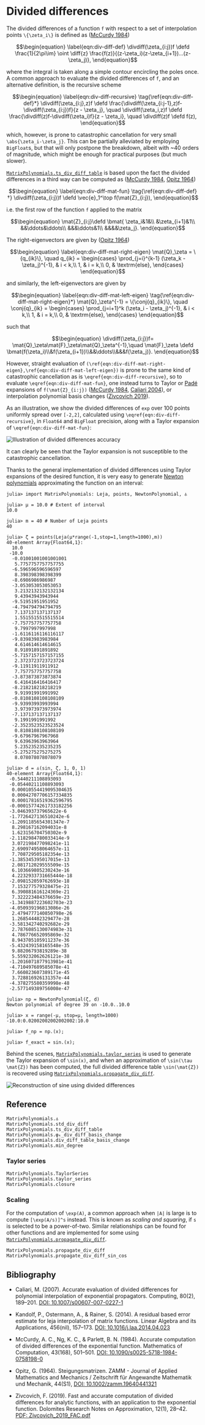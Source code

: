 # Divided differences

The divided differences of a function ``f`` with respect to a set of
interpolation points ``\{\zeta_i\}`` is defined as
([McCurdy 1984](#Bibliography-1))
```math
\begin{equation}
\label{eqn:div-diff-def}
\divdiff(\zeta_{i:j})f \defd
\frac{1}{2\pi\im}
\oint
\diff{z}
\frac{f(z)}{(z-\zeta_i)(z-\zeta_{i+1})...(z-\zeta_j)},
\end{equation}
```
where the integral is taken along a simple contour encircling the
poles once. A common approach to evaluate the divided differences of
``f``, and an alternative definition, is the recursive scheme
```math
\begin{equation}
\label{eqn:div-diff-recursive}
\tag{\ref{eqn:div-diff-def}*}
\divdiff(\zeta_{i:j},z)f \defd
\frac{\divdiff(\zeta_{i:j-1},z)f-\divdiff(\zeta_{i:j})f}{z - \zeta_j}, \quad
\divdiff(\zeta_i,z)f \defd
\frac{\divdiff(z)f-\divdiff(\zeta_i)f}{z - \zeta_i}, \quad
\divdiff(z)f \defd f(z),
\end{equation}
```
which, however, is prone to catastrophic cancellation for very small
``\abs{\zeta_i-\zeta_j}``. This can be partially alleviated by
employing `BigFloat`s, but that will only postpone the breakdown,
albeit with ~40 orders of magnitude, which might be enough for
practical purposes (but much slower).

[`MatrixPolynomials.ts_div_diff_table`](@ref) is based upon
the fact the divided differences in a third way can be computed as
([McCurdy 1984](#Bibliography-1), [Opitz 1964](#Bibliography-1))
```math
\begin{equation}
\label{eqn:div-diff-mat-fun}
\tag{\ref{eqn:div-diff-def}†}
\divdiff(\zeta_{i:j})f \defd
\vec{e}_1^\top
f(\mat{Z}_{i:j}),
\end{equation}
```
i.e. the first row of the function ``f`` applied to the matrix
```math
\begin{equation}
\mat{Z}_{i:j}\defd
\bmat{
\zeta_i&1&\\
&\zeta_{i+1}&1\\
&&\ddots&\ddots\\
&&&\ddots&1\\
&&&&\zeta_j}.
\end{equation}
```
The right-eigenvectors are given by ([Opitz 1964](#Bibliography-1))
```math
\begin{equation}
\label{eqn:div-diff-mat-right-eigen}
\mat{Q}_\zeta = \{q_{ik}\}, \quad
q_{ik} =
\begin{cases}
\prod_{j=i}^{k-1} (\zeta_k - \zeta_j)^{-1}, & i < k,\\
1, & i = k,\\
0, & \textrm{else},
\end{cases}
\end{equation}
```
and similarly, the left-eigenvectors are given by
```math
\begin{equation}
\label{eqn:div-diff-mat-left-eigen}
\tag{\ref{eqn:div-diff-mat-right-eigen}*}
\mat{Q}_\zeta^{-1} = \{\conj{q}_{ik}\}, \quad
\conj{q}_{ik} =
\begin{cases}
\prod_{j=i+1}^k (\zeta_i - \zeta_j)^{-1}, & i < k,\\
1, & i = k,\\
0, & \textrm{else},
\end{cases}
\end{equation}
```
such that
```math
\begin{equation}
\divdiff(\zeta_{i:j})f=
\mat{Q}_\zeta\mat{F}_\zeta\mat{Q}_\zeta^{-1},\quad
\mat{F}_\zeta \defd \bmat{f(\zeta_i)\\&f(\zeta_{i+1})\\&&\ddots\\&&&f(\zeta_j)}.
\end{equation}
```
However, straight evaluation of
``(\ref{eqn:div-diff-mat-right-eigen},\ref{eqn:div-diff-mat-left-eigen})``
is prone to the same kind of catastrophic cancellation as is
``\eqref{eqn:div-diff-recursive}``, so to evaluate
``\eqref{eqn:div-diff-mat-fun}``, one instead turns to Taylor or
[Padé](https://en.wikipedia.org/wiki/Pad%C3%A9_approximant) expansions
of ``f(\mat{Z}_{i:j})`` ([McCurdy 1984](#Bibliography-1), [Caliari
2004](#Bibliography-1)), or interpolation polynomial basis changes
([Zivcovich 2019](#Bibliography-1)).

As an illustration, we show the divided differences of `exp` over 100
points uniformly spread over ``[-2,2]``, calculated using
``\eqref{eqn:div-diff-recursive}``, in `Float64` and `BigFloat`
precision, along with a Taylor expansion of
``\eqref{eqn:div-diff-mat-fun}``:

![Illustration of divided differences accuracy](figures/div_differences_cancellation.svg)

It can clearly be seen that the Taylor expansion is not susceptible to
the catastrophic cancellation.

Thanks to the general implementation of divided differences using
Taylor expansions of the desired function, it is very easy to generate
[Newton polynomials](@ref) approximating the function on an interval:

```julia-repl
julia> import MatrixPolynomials: Leja, points, NewtonPolynomial, ⏃

julia> μ = 10.0 # Extent of interval
10.0

julia> m = 40 # Number of Leja points
40

julia> ζ = points(Leja(μ*range(-1,stop=1,length=1000),m))
40-element Array{Float64,1}:
  10.0
 -10.0
  -0.01001001001001001
   5.7757757757757755
  -6.596596596596597
   8.398398398398399
  -8.6986986986987
  -3.053053053053053
   3.2132132132132134
   9.43943943943944
  -9.51951951951952
  -4.794794794794795
   7.137137137137137
   1.5515515515515514
  -7.757757757757758
   9.7997997997998
  -1.6116116116116117
  -9.83983983983984
   4.614614614614615
   8.91891891891892
  -5.7157157157157155
   2.3723723723723724
  -9.11911911911912
   7.757757757757758
  -3.873873873873874
   6.416416416416417
  -8.218218218218219
   9.91991991991992
  -0.8108108108108109
  -9.93993993993994
   3.973973973973974
  -7.137137137137137
   9.1991991991992
  -2.3523523523523524
   0.8108108108108109
  -9.67967967967968
   9.63963963963964
   5.235235235235235
  -5.275275275275275
   8.078078078078079

julia> d = ⏃(sin, ζ, 1, 0, 1)
40-element Array{Float64,1}:
 -0.5440211108893093
 -0.05440211108893093
  0.00010554419095304635
  0.00042707706157334835
  0.00017816519362596795
 -0.00015774261733182256
 -3.046393737965622e-6
 -1.7726427136510242e-6
 -1.2091185654301347e-7
  8.298167162094031e-8
  1.623156704750302e-9
 -2.1182984780033414e-9
  3.072198477098241e-11
  2.690974958064657e-11
  7.708729505182354e-13
 -1.385345395017015e-13
  2.081712029555509e-15
  6.103669805230243e-16
  4.2232933731665444e-18
 -2.098152059762693e-18
  7.153277579328475e-21
  6.390881616124369e-21
  7.322223484376659e-23
 -1.3419887223602703e-23
 -4.050939196813086e-26
  2.4794777140850798e-26
  1.268544482329477e-28
 -3.581342740292682e-29
  2.7876085130074983e-31
  4.786776652095869e-32
  8.943705105911237e-36
 -5.432439158165548e-35
  9.88206793819289e-38
  5.559232062626121e-38
 -1.2016071877913981e-41
 -4.710497689585078e-41
  7.660823607389171e-45
  3.728816926131357e-44
 -4.378275580359998e-48
 -2.577149389756008e-47

julia> np = NewtonPolynomial(ζ, d)
Newton polynomial of degree 39 on -10.0..10.0

julia> x = range(-μ, stop=μ, length=1000)
-10.0:0.02002002002002002:10.0

julia> f_np = np.(x);

julia> f_exact = sin.(x);
```
Behind the scenes, [`MatrixPolynomials.taylor_series`](@ref) is used
to generate the Taylor expansion of ``\sin(x)``, and when an
approximation of ``\sin(\tau \mat{Z})`` has been computed, the full
divided difference table ``\sin(\mat{Z})`` is recovered using
[`MatrixPolynomials.propagate_div_diff`](@ref).

![Reconstruction of sine using divided differences](figures/div_differences_sine.svg)

## Reference

```@docs
MatrixPolynomials.⏃
MatrixPolynomials.std_div_diff
MatrixPolynomials.ts_div_diff_table
MatrixPolynomials.φₖ_div_diff_basis_change
MatrixPolynomials.div_diff_table_basis_change
MatrixPolynomials.min_degree
```

### Taylor series

```@docs
MatrixPolynomials.TaylorSeries
MatrixPolynomials.taylor_series
MatrixPolynomials.closure
```

### Scaling

For the computation of ``\exp(A)``, a common approach when ``|A|`` is
large is to compute ``[\exp(A/s)]^s`` instead. This is known as
_scaling and squaring_, if ``s`` is selected to be a
power-of-two. Similar relationships can be found for other functions
and are implemented for some using
[`MatrixPolynomials.propagate_div_diff`](@ref).

```@docs
MatrixPolynomials.propagate_div_diff
MatrixPolynomials.propagate_div_diff_sin_cos
```

## Bibliography

- Caliari, M. (2007). Accurate evaluation of divided differences for
  polynomial interpolation of exponential propagators. Computing,
  80(2), 189–201. [DOI:
  10.1007/s00607-007-0227-1](http://dx.doi.org/10.1007/s00607-007-0227-1)

- Kandolf, P., Ostermann, A., & Rainer, S. (2014). A residual based
  error estimate for leja interpolation of matrix functions. Linear
  Algebra and its Applications, 456(nil), 157–173. [DOI:
  10.1016/j.laa.2014.04.023](http://dx.doi.org/10.1016/j.laa.2014.04.023)

- McCurdy, A. C., Ng, K. C., & Parlett, B. N. (1984). Accurate
  computation of divided differences of the exponential
  function. Mathematics of Computation, 43(168), 501–501. [DOI:
  10.1090/s0025-5718-1984-0758198-0](http://dx.doi.org/10.1090/s0025-5718-1984-0758198-0)

- Opitz, G. (1964). Steigungsmatrizen. ZAMM - Journal of Applied
  Mathematics and Mechanics / Zeitschrift für Angewandte Mathematik
  und Mechanik, 44(S1), [DOI:
  10.1002/zamm.19640441321](http://dx.doi.org/10.1002/zamm.19640441321)

- Zivcovich, F. (2019). Fast and accurate computation of divided
  differences for analytic functions, with an application to the
  exponential function. Dolomites Research Notes on Approximation,
  12(1), 28–42. [PDF:
  Zivcovich_2019_FAC.pdf](https://drna.padovauniversitypress.it/system/files/papers/Zivcovich_2019_FAC.pdf)
